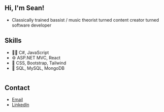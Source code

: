 ## Hi, I'm Sean!
- Classically trained bassist / music theorist turned content creator turned software developer

## Skills
- :man_technologist: C#, JavaScript
- :gear: ASP.NET MVC, React
- :crystal_ball: CSS, Bootstrap, Tailwind
- :open_file_folder: SQL, MySQL, MongoDB

<img align='center' ssrc="https://github-readme-stats.vercel.app/api/top-langs/?username=SeanPMcNeil" />

## Contact
- [Email](mailto:smcneil136@gmail.com)
- [LinkedIn](https://www.linkedin.com/in/seanpmcneil/)
